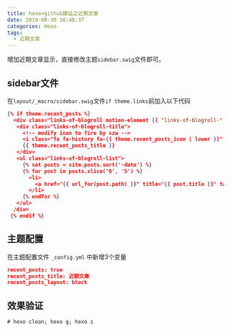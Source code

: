 ```yaml
---
title: hexo+github建站之近期文章
date: 2019-08-30 16:48:37
categories: Hexo
tags:
  - 近期文章
---
```


增加近期文章显示，直接修改主题`sidebar.swig`文件即可。
<!--more-->
## sidebar文件

在`layout/_macro/sidebar.swig`文件`if theme.links`前加入以下代码

```json
{% if theme.recent_posts %}
  <div class="links-of-blogroll motion-element {{ "links-of-blogroll-" + theme.recent_posts_layout  }}">
   <div class="links-of-blogroll-title">
     <!-- modify icon to fire by szw -->
     <i class="fa fa-history fa-{{ theme.recent_posts_icon | lower }}" aria-hidden="true"></i>
     {{ theme.recent_posts_title }}
   </div>
   <ul class="links-of-blogroll-list">
     {% set posts = site.posts.sort('-date') %}
     {% for post in posts.slice('0', '5') %}
       <li>
         <a href="{{ url_for(post.path) }}" title="{{ post.title }}" target="_blank">{{ post.title }}</a>
       </li>
     {% endfor %}
   </ul>
  /div>
 {% endif %}
```

## 主题配置

在主题配置文件 `_config.yml` 中新增3个变量

```json
recent_posts: true
recent_posts_title: 近期文章
recent_posts_layout: block
```

## 效果验证

```shell
# hexo clean; hexo g; hexo s
```

